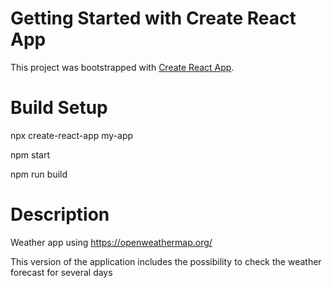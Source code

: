 # Getting Started with Create React App

This project was bootstrapped with [Create React App](https://github.com/facebook/create-react-app).

# Build Setup

npx create-react-app my-app

npm start

npm run build

# Description

Weather app using https://openweathermap.org/ 

This version of the application includes the possibility to check the weather forecast for several days

